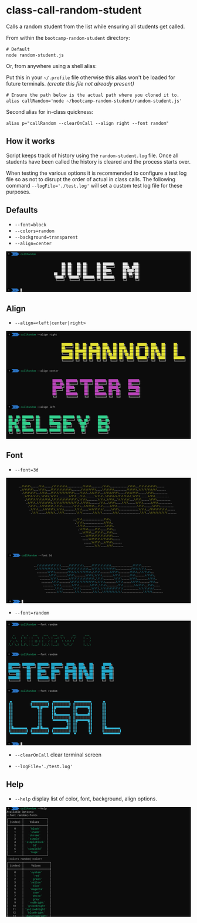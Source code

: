 # class-call-random-student
Calls a random student from the list while ensuring all students get called.

From within the `bootcamp-random-student` directory:

```shell
# Default
node random-student.js
```

Or, from anywhere using a shell alias:

Put this in your `~/.profile` file otherwise this alias won't be loaded for future terminals. _(create this file not already present)_

```shell
# Ensure the path below is the actual path where you cloned it to.
alias callRandom='node ~/bootcamp-random-student/random-student.js'
```

Second alias for in-class quickness:

```shell
alias p="callRandom --clearOnCall --align right --font random"
```

## How it works

Script keeps track of history using the `random-student.log` file.
Once all students have been called the history is cleared and the process starts over. 

When testing the various options it is recommended to configure a test log file so as not to disrupt the order of actual in class calls.  The following command `--logFile='./test.log'` will set a custom test log file for these purposes.


## Defaults

- `--font=block`
- `--colors=random`
- `--background=transparent`
- `--align=center`

<img src="ss.png" />

## Align

- `--align=<left|center|right>`

<img src="ss-align.png" />

## Font

- `--font=3d`

<img src="ss-font.png" />

- `--font=random`

<img src="ss-font-random.png" />

- `--clearOnCall` clear terminal screen

- `--logFile='./test.log'`
## Help

- `--help` display list of color, font, background, align options.

<img src="ss-help.png" />
